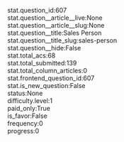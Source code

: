 stat.question_id:607  
stat.question__article__live:None  
stat.question__article__slug:None  
stat.question__title:Sales Person  
stat.question__title_slug:sales-person  
stat.question__hide:False  
stat.total_acs:68  
stat.total_submitted:139  
stat.total_column_articles:0  
stat.frontend_question_id:607  
stat.is_new_question:False  
status:None  
difficulty.level:1  
paid_only:True  
is_favor:False  
frequency:0  
progress:0  
